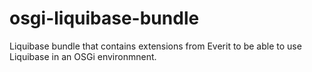 osgi-liquibase-bundle
=====================

Liquibase bundle that contains extensions from Everit to be able to use Liquibase in an OSGi environmnent.
